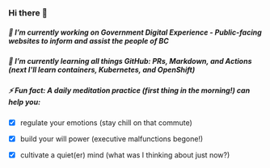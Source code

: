 ### Hi there 👋

##### 🔭  I’m currently working on Government Digital Experience - Public-facing websites to inform and assist the people of BC

##### 🌱 I’m currently learning all things GitHub: PRs, Markdown, and Actions (next I'll learn containers, Kubernetes, and OpenShift)

##### ⚡ Fun fact: A daily meditation practice (first thing in the morning!) can help you:
   - [x] regulate your emotions (stay chill on that commute)
   - [x] build your will power (executive malfunctions begone!)
   - [x] cultivate a quiet(er) mind (what was I thinking about just now?)



<!--
**robrien-bcgov/robrien-bcgov** is a ✨ _special_ ✨ repository because its `README.md` (this file) appears on your GitHub profile.

Here are some ideas to get you started:

- 🔭 I’m currently working on ...
- 🌱 I’m currently learning ...
- 👯 I’m looking to collaborate on ...
- 🤔 I’m looking for help with ...
- 💬 Ask me about ...
- 📫 How to reach me: ...
- 😄 Pronouns: ...
- ⚡ Fun fact: ...
-->
